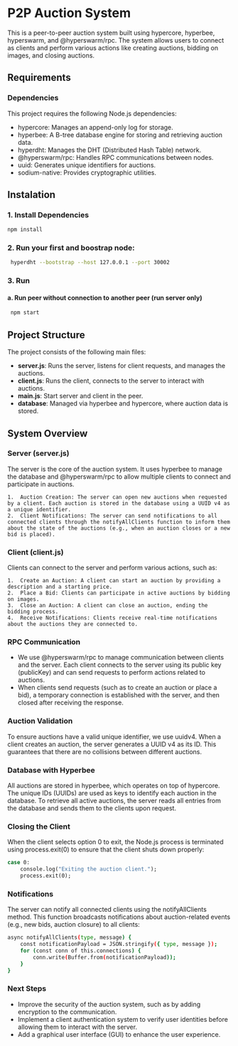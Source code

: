 # P2P Auction System

This is a peer-to-peer auction system built using hypercore, hyperbee, hyperswarm, and @hyperswarm/rpc. The system allows users to connect as clients and perform various actions like creating auctions, bidding on images, and closing auctions.


## Requirements
### Dependencies

This project requires the following Node.js dependencies:

* hypercore: Manages an append-only log for storage.
* hyperbee: A B-tree database engine for storing and retrieving auction data.
* hyperdht: Manages the DHT (Distributed Hash Table) network.
* @hyperswarm/rpc: Handles RPC communications between nodes.
* uuid: Generates unique identifiers for auctions.
* sodium-native: Provides cryptographic utilities.

## Instalation

### 1. Install Dependencies

   ```bash
   npm install
   ```
### 2. Run your first and boostrap node:

   ```bash
    hyperdht --bootstrap --host 127.0.0.1 --port 30002
   ```
### 3. Run
  #### a. Run peer without connection to another peer (run server only)
   ```bash
    npm start
   ```

## Project Structure
The project consists of the following main files:

* **server.js**: Runs the server, listens for client requests, and manages the auctions.
* **client.js**: Runs the client, connects to the server to interact with auctions.
* **main.js**: Start server and client in the peer.
* **database**: Managed via hyperbee and hypercore, where auction data is stored.

## System Overview
### Server (server.js)

The server is the core of the auction system. It uses hyperbee to manage the database and @hyperswarm/rpc to allow multiple clients to connect and participate in auctions.

	1.	Auction Creation: The server can open new auctions when requested by a client. Each auction is stored in the database using a UUID v4 as a unique identifier.
	2.	Client Notifications: The server can send notifications to all connected clients through the notifyAllClients function to inform them about the state of the auctions (e.g., when an auction closes or a new bid is placed).

### Client (client.js)

Clients can connect to the server and perform various actions, such as:

	1.	Create an Auction: A client can start an auction by providing a description and a starting price.
	2.	Place a Bid: Clients can participate in active auctions by bidding on images.
	3.	Close an Auction: A client can close an auction, ending the bidding process.
	4.	Receive Notifications: Clients receive real-time notifications about the auctions they are connected to.

### RPC Communication

* We use @hyperswarm/rpc to manage communication between clients and the server. Each client connects to the server using its public key (publicKey) and can send requests to perform actions related to auctions.
* When clients send requests (such as to create an auction or place a bid), a temporary connection is established with the server, and then closed after receiving the response.

### Auction Validation

To ensure auctions have a valid unique identifier, we use uuidv4. When a client creates an auction, the server generates a UUID v4 as its ID. This guarantees that there are no collisions between different auctions.

### Database with Hyperbee

All auctions are stored in hyperbee, which operates on top of hypercore. The unique IDs (UUIDs) are used as keys to identify each auction in the database. To retrieve all active auctions, the server reads all entries from the database and sends them to the clients upon request.

### Closing the Client

When the client selects option 0 to exit, the Node.js process is terminated using process.exit(0) to ensure that the client shuts down properly:
```bash
case 0:
    console.log("Exiting the auction client.");
    process.exit(0);
```

### Notifications

The server can notify all connected clients using the notifyAllClients method. This function broadcasts notifications about auction-related events (e.g., new bids, auction closure) to all clients:
```bash
async notifyAllClients(type, message) {
    const notificationPayload = JSON.stringify({ type, message });
    for (const conn of this.connections) {
        conn.write(Buffer.from(notificationPayload));
    }
}
```

### Next Steps

* Improve the security of the auction system, such as by adding encryption to the communication.
* Implement a client authentication system to verify user identities before allowing them to interact with the server.
* Add a graphical user interface (GUI) to enhance the user experience.

